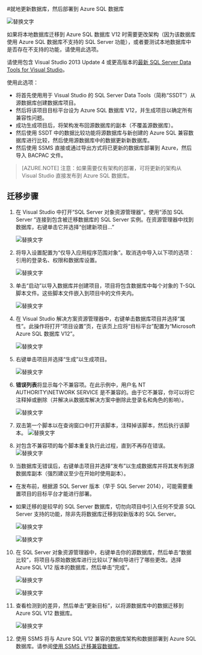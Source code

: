 <properties 
   pageTitle="使用 Visual Studio 和 SSDT 进行迁移" 
   description="Microsoft Azure SQL 数据库, 数据库迁移, 导入数据库, 导出数据库, 迁移向导" 
   services="sql-database" 
   documentationCenter="" 
   authors="carlrabeler" 
   manager="jeffreyg" 
   editor=""/>

<tags
   ms.service="sql-database"
   ms.date="08/24/2015"
   wacn.date="11/02/2015"/>

#就地更新数据库，然后部署到 Azure SQL 数据库

![替换文字](./media/sql-database-migrate-visualstudio-ssdt/01VSSSDTDiagram.png)

如果将本地数据库迁移到 Azure SQL 数据库 V12 时需要更改架构（因为该数据库使用 Azure SQL 数据库不支持的 SQL Server 功能），或者要测试本地数据库中是否存在不支持的功能，请使用此选项。

请使用包含 Visual Studio 2013 Update 4 或更高版本的[最新 SQL Server Data Tools for Visual Studio](https://msdn.microsoft.com/zh-cn/library/mt204009.aspx)。

使用此选项：

 - 将首先使用用于 Visual Studio 的 SQL Server Data Tools（简称“SSDT”）从源数据库创建数据库项目。 
 - 然后将该项目目标平台设为 Azure SQL 数据库 V12，并生成项目以确定所有兼容性问题。 
 - 成功生成项目后，将架构发布回源数据库的副本（不覆盖源数据库）。
 - 然后使用 SSDT 中的数据比较功能将源数据库与新创建的 Azure SQL 兼容数据库进行比较，然后使用源数据库中的数据更新新数据库。 
 - 然后使用 SSMS 直接或通过导出方式将已更新的数据库部署到 Azure，然后导入 BACPAC 文件。
 
>[AZURE.NOTE] 注意：如果需要仅有架构的部署，可将更新的架构从 Visual Studio 直接发布到 Azure SQL 数据库。

## 迁移步骤

1.	在 Visual Studio 中打开“SQL Server 对象资源管理器”。使用“添加 SQL Server ”连接到包含被迁移数据库的 SQL Server 实例。在资源管理器中找到数据库，右键单击它并选择“创建新项目...” 

	![替换文字](./media/sql-database-migrate-visualstudio-ssdt/02MigrateSSDT.png)

2.	将导入设置配置为“仅导入应用程序范围对象”。取消选中导入以下项的选项：引用的登录名、权限和数据库设置。

	![替换文字](./media/sql-database-migrate-visualstudio-ssdt/03MigrateSSDT.png)

3.	单击“启动”以导入数据库并创建项目，项目将包含数据库中每个对象的 T-SQL 脚本文件。这些脚本文件嵌入到项目中的文件夹内。

	![替换文字](./media/sql-database-migrate-visualstudio-ssdt/04MigrateSSDT.png)

4.	在 Visual Studio 解决方案资源管理器中，右键单击数据库项目并选择“属性”。此操作将打开“项目设置”页，在该页上应将“目标平台”配置为“Microsoft Azure SQL 数据库 V12”。

	![替换文字](./media/sql-database-migrate-visualstudio-ssdt/05MigrateSSDT.png)

5.	右键单击项目并选择“生成”以生成项目。

	![替换文字](./media/sql-database-migrate-visualstudio-ssdt/06MigrateSSDT.png)

6.	**错误列表**将显示每个不兼容项。在此示例中，用户名 NT AUTHORITY\\NETWORK SERVICE 是不兼容的。由于它不兼容，你可以将它注释掉或删除（并解决从数据库解决方案中删除此登录名和角色的影响）。 

	![替换文字](./media/sql-database-migrate-visualstudio-ssdt/07MigrateSSDT.png)
  
7.	双击第一个脚本以在查询窗口中打开该脚本，注释掉该脚本，然后执行该脚本。 
	![替换文字](./media/sql-database-migrate-visualstudio-ssdt/08MigrateSSDT.png)

8.	对包含不兼容项的每个脚本重复执行此过程，直到不再存在错误。
	![替换文字](./media/sql-database-migrate-visualstudio-ssdt/09MigrateSSDT.png)
 
9.	当数据库无错误后，右键单击项目并选择“发布”以生成数据库并将其发布到源数据库副本（强烈建议至少在开始时使用副本）。 
 - 在发布前，根据源 SQL Server 版本（早于 SQL Server 2014），可能需要重置项目的目标平台才能进行部署。 
 - 如果迁移的是较早的 SQL Server 数据库，切勿向项目中引入任何不受源 SQL Server 支持的功能，除非先将数据库迁移到较新版本的 SQL Server。 

	![替换文字](./media/sql-database-migrate-visualstudio-ssdt/10MigrateSSDT.png)

	![替换文字](./media/sql-database-migrate-visualstudio-ssdt/11MigrateSSDT.png)

10.	在 SQL Server 对象资源管理器中，右键单击你的源数据库，然后单击“数据比较”，将项目与原始数据库进行比较以了解向导进行了哪些更改。选择 Azure SQL V12 版本的数据库，然后单击“完成”。

	![替换文字](./media/sql-database-migrate-visualstudio-ssdt/12MigrateSSDT.png)

	![替换文字](./media/sql-database-migrate-visualstudio-ssdt/13MigrateSSDT.png)

12.	查看检测到的差异，然后单击“更新目标”，以将源数据库中的数据迁移到 Azure SQL V12 数据库。

	![替换文字](./media/sql-database-migrate-visualstudio-ssdt/14MigrateSSDT.png)

14.	使用 SSMS 将与 Azure SQL V12 兼容的数据库架构和数据部署到 Azure SQL 数据库。请参阅[使用 SSMS 迁移兼容数据库](/documentation/articles/sql-database-migrate-ssms)。

<!---HONumber=76-->